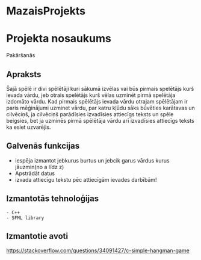 # MazaisProjekts
# Projekta nosaukums
Pakāršanās

## Apraksts
Šajā spēlē ir divi spēlētāji kuri sākumā izvēlas vai būs pirmais spelētājs kurš ievada vārdu, 
jeb otrais spelētājs kurš vēlas uzminēt pirmā spelētāja izdomāto vārdu.
Kad pirmais spēlētājs ievada vārdu otrajam spēlētājam ir paris mēģinājumi uzminet vārdu, par katru kļūdu sāks būvēties karātavas un cilvēciņš, ja cilvēciņš 
parādīsies izvadīsies attiecīgs teksts un spēle beigsies, bet ja uzminēs pirmā spēlētāja vārdu arī izvadīsies attiecīgs teksts ka esiet uzvarējis.
## Galvenās funkcijas
- iespēja izmantot jebkurus burtus un jebcik garus vārdus kurus jāuzmin(no a līdz z)
- Apstrādāt datus
- izvada attiecīgu tekstu pēc attiecīgām ievades darbībām!
## Izmantotās tehnoloģijas
	- C++
	- SFML library
## Izmantotie avoti
https://stackoverflow.com/questions/34091427/c-simple-hangman-game
